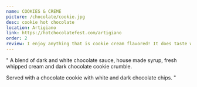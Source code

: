 ```yaml
---
name: COOKIES & CREME
picture: /chocolate/cookie.jpg
desc: cookie hot chocolate
location: Artigiano
link: https://hotchocolatefest.com/artigiano
order: 2
review: I enjoy anything that is cookie cream flavored! It does taste what you would expect though
---
```


"
A blend of dark and white chocolate sauce, house made syrup, fresh whipped cream and dark chocolate cookie crumble.

Served with a chocolate cookie with white and dark chocolate chips.
"
